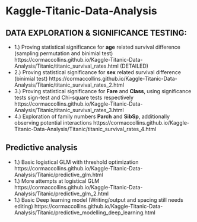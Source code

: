 # Kaggle-Titanic-Data-Analysis

## DATA EXPLORATION & SIGNIFICANCE TESTING:

<ul>
        <li>1.) Proving statistical significance for <b>age</b> related survival difference (sampling permutation and binimial test) 
https://cormaccollins.github.io/Kaggle-Titanic-Data-Analysis/Titanic/titanic_survival_rates.html (DETAILED)</li>
        <li>2.) Proving statistical significance for <b>sex</b> related survival difference (binimial test)
https://cormaccollins.github.io/Kaggle-Titanic-Data-Analysis/Titanic/titanic_survival_rates_2.html</li>
        <li>3.) Proving statistical significance for <b>Fare</b> and <b>Class</b>, using significance tests sign-test and Chi-square tests respectively
https://cormaccollins.github.io/Kaggle-Titanic-Data-Analysis/Titanic/titanic_survival_rates_3.html</li>  
        <li>4.) Exploration of  family numbers <b>Parch</b> and <b>SibSp</b>, additionally observing potential interactions
https://cormaccollins.github.io/Kaggle-Titanic-Data-Analysis/Titanic/titanic_survival_rates_4.html</li>
 </ul>


## Predictive analysis

<ul>
        <li>1.) Basic logistical GLM with threshold optimization
        https://cormaccollins.github.io/Kaggle-Titanic-Data-Analysis/Titanic/predictive_glm.html</li> 
        <li>1.) More attempts at logistical GLM
        https://cormaccollins.github.io/Kaggle-Titanic-Data-Analysis/Titanic/predictive_glm_2.html</li>
        <li>1.) Basic Deep learning model (Writing/output and spacing still needs editing)
        https://cormaccollins.github.io/Kaggle-Titanic-Data-Analysis/Titanic/predictive_modelling_deep_learning.html</li> 
</ul>
